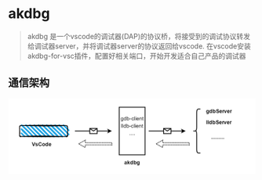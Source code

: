 # akdbg
> akdbg 是一个vscode的调试器(DAP)的协议桥，将接受到的调试协议转发给调试器server，并将调试器server的协议返回给vscode.
> 在vscode安装akdbg-for-vsc插件，配置好相关端口，开始开发适合自己产品的调试器
## 通信架构
![img_1.png](img_1.png)


